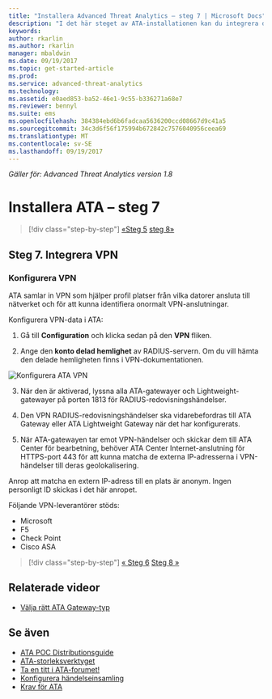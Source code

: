 ```yaml
---
title: "Installera Advanced Threat Analytics – steg 7 | Microsoft Docs"
description: "I det här steget av ATA-installationen kan du integrera din VPN."
keywords: 
author: rkarlin
ms.author: rkarlin
manager: mbaldwin
ms.date: 09/19/2017
ms.topic: get-started-article
ms.prod: 
ms.service: advanced-threat-analytics
ms.technology: 
ms.assetid: e0aed853-ba52-46e1-9c55-b336271a68e7
ms.reviewer: bennyl
ms.suite: ems
ms.openlocfilehash: 384384ebd6b6fadcaa5636200ccd08667d9c41a5
ms.sourcegitcommit: 34c3d6f56f175994b672842c7576040956ceea69
ms.translationtype: MT
ms.contentlocale: sv-SE
ms.lasthandoff: 09/19/2017
---
```

*Gäller för: Advanced Threat Analytics version 1.8*



# <a name="install-ata---step-7"></a>Installera ATA – steg 7

>[!div class="step-by-step"]
[«Steg 5](install-ata-step5.md)
[steg 8»](install-ata-step7.md)

## <a name="step-7-integrate-vpn"></a>Steg 7. Integrera VPN

### <a name="configuring-vpn"></a>Konfigurera VPN

ATA samlar in VPN som hjälper profil platser från vilka datorer ansluta till nätverket och för att kunna identifiera onormalt VPN-anslutningar.

Konfigurera VPN-data i ATA:

1. Gå till **Configuration** och klicka sedan på den **VPN** fliken.

2. Ange den **konto delad hemlighet** av RADIUS-servern. Om du vill hämta den delade hemligheten finns i VPN-dokumentationen.

 ![Konfigurera ATA VPN](media/vpn.png)

3.  När den är aktiverad, lyssna alla ATA-gatewayer och Lightweight-gatewayer på porten 1813 för RADIUS-redovisningshändelser. 

4.  Den VPN RADIUS-redovisningshändelser ska vidarebefordras till ATA Gateway eller ATA Lightweight Gateway när det har konfigurerats.

5.  När ATA-gatewayen tar emot VPN-händelser och skickar dem till ATA Center för bearbetning, behöver ATA Center Internet-anslutning för HTTPS-port 443 för att kunna matcha de externa IP-adresserna i VPN-händelser till deras geolokalisering.

Anrop att matcha en extern IP-adress till en plats är anonym. Ingen personligt ID skickas i det här anropet.

Följande VPN-leverantörer stöds:
- Microsoft
- F5
- Check Point
- Cisco ASA




>[!div class="step-by-step"]
[« Steg 6](install-ata-step5.md)
[Steg 8 »](install-ata-step7.md)



## <a name="related-videos"></a>Relaterade videor
- [Välja rätt ATA Gateway-typ](https://channel9.msdn.com/Shows/Microsoft-Security/ATA-Deployment-Choose-the-Right-Gateway-Type)


## <a name="see-also"></a>Se även
- [ATA POC Distributionsguide](http://aka.ms/atapoc)
- [ATA-storleksverktyget](http://aka.ms/atasizingtool)
- [Ta en titt i ATA-forumet!](https://social.technet.microsoft.com/Forums/security/home?forum=mata)
- [Konfigurera händelseinsamling](configure-event-collection.md)
- [Krav för ATA](ata-prerequisites.md)

